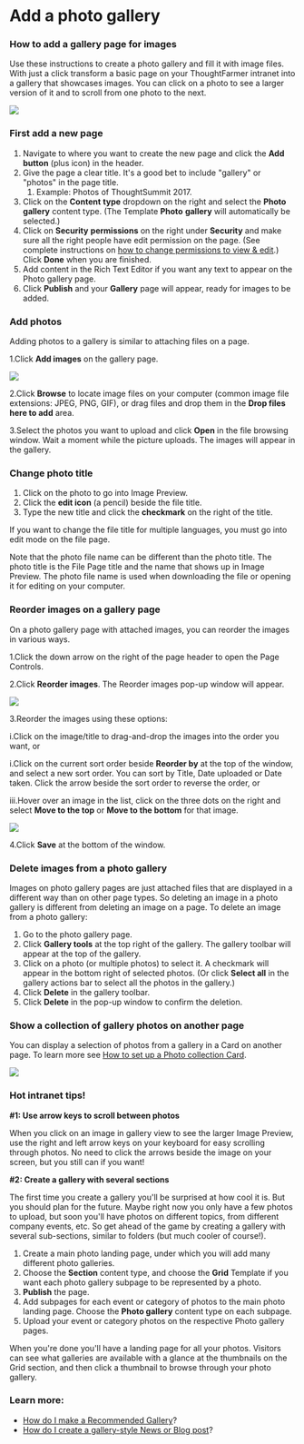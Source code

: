 # Add a photo gallery

### How to add a gallery page for images

Use these instructions to create a photo gallery and fill it with image files. With just a click transform a basic page on your ThoughtFarmer intranet into a gallery that showcases images. You can click on a photo to see a larger version of it and to scroll from one photo to the next.

![](../../../.gitbook/assets/1%20%28101%29.jpg)



### First add a new page

1. Navigate to where you want to create the new page and click the **Add button** \(plus icon\) in the header.
2. Give the page a clear title. It's a good bet to include "gallery" or "photos" in the page title.
   1. Example: Photos of ThoughtSummit 2017.
3. Click on the **Content** **type** dropdown on the right and select the **Photo** **gallery** content type. \(The Template **Photo** **gallery** will automatically be selected.\)
4. Click on **Security** **permissions** on the right under **Security** and make sure all the right people have edit permission on the page. \(See complete instructions on [how to change permissions to view & edit](https://community.thoughtfarmer.com/content/105795).\) Click **Done** when you are finished.
5. Add content in the Rich Text Editor if you want any text to appear on the Photo gallery page.
6. Click **Publish** and your **Gallery** page will appear, ready for images to be added.

### Add photos

Adding photos to a gallery is similar to attaching files on a page.

1.Click **Add images** on the gallery page.

![](../../../.gitbook/assets/2%20%2886%29.png)



2.Click **Browse** to locate image files on your computer \(common image file extensions: JPEG, PNG, GIF\), or drag files and drop them in the **Drop files here to add** area.

3.Select the photos you want to upload and click **Open** in the file browsing window. Wait a moment while the picture uploads. The images will appear in the gallery.

### Change photo title

1. Click on the photo to go into Image Preview.
2. Click the **edit icon** \(a pencil\) beside the file title.
3. Type the new title and click the **checkmark** on the right of the title.

If you want to change the file title for multiple languages, you must go into edit mode on the file page.  
  
Note that the photo file name can be different than the photo title. The photo title is the File Page title and the name that shows up in Image Preview. The photo file name is used when downloading the file or opening it for editing on your computer.

### Reorder images on a gallery page

On a photo gallery page with attached images, you can reorder the images in various ways.

1.Click the down arrow on the right of the page header to open the Page Controls.

2.Click **Reorder images**. The Reorder images pop-up window will appear.  


![](../../../.gitbook/assets/3%20%2865%29.jpg)



3.Reorder the images using these options:

i.Click on the image/title to drag-and-drop the images into the order you want, or

i.Click on the current sort order beside **Reorder by** at the top of the window, and select a new sort order. You can sort by Title, Date uploaded or Date taken. Click the arrow beside the sort order to reverse the order, or

iii.Hover over an image in the list, click on the three dots on the right and select **Move to the top** or **Move to the bottom** for that image.

![](../../../.gitbook/assets/4%20%2812%29.png)



4.Click **Save** at the bottom of the window.

### Delete images from a photo gallery

Images on photo gallery pages are just attached files that are displayed in a different way than on other page types. So deleting an image in a photo gallery is different from deleting an image on a page. To delete an image from a photo gallery:

1. Go to the photo gallery page.
2. Click **Gallery tools** at the top right of the gallery. The gallery toolbar will appear at the top of the gallery.
3. Click on a photo \(or multiple photos\) to select it. A checkmark will appear in the bottom right of selected photos. \(Or click **Select all** in the gallery actions bar to select all the photos in the gallery.\)
4. Click **Delete** in the gallery toolbar.
5. Click **Delete** in the pop-up window to confirm the deletion.

### Show a collection of gallery photos on another page

You can display a selection of photos from a gallery in a Card on another page. To learn more see [How to set up a Photo collection Card](../set-up-cards/photo-collection-card.md).

![](../../../.gitbook/assets/5%20%2812%29.jpg)



### Hot intranet tips!

**\#1: Use arrow keys to scroll between photos**

When you click on an image in gallery view to see the larger Image Preview, use the right and left arrow keys on your keyboard for easy scrolling through photos. No need to click the arrows beside the image on your screen, but you still can if you want!

**\#2: Create a gallery with several sections**

The first time you create a gallery you'll be surprised at how cool it is. But you should plan for the future. Maybe right now you only have a few photos to upload, but soon you'll have photos on different topics, from different company events, etc. So get ahead of the game by creating a gallery with several sub-sections, similar to folders \(but much cooler of course!\).

1. Create a main photo landing page, under which you will add many different photo galleries.
2. Choose the **Section** content type, and choose the **Grid** Template if you want each photo gallery subpage to be represented by a photo.
3. **Publish** the page.
4. Add subpages for each event or category of photos to the main photo landing page. Choose the **Photo gallery** content type on each subpage.
5. Upload your event or category photos on the respective Photo gallery pages.

When you're done you'll have a landing page for all your photos. Visitors can see what galleries are available with a glance at the thumbnails on the Grid section, and then click a thumbnail to browse through your photo gallery.

### Learn more:

* [How do I make a Recommended Gallery](make-a-recommended-gallery.md)?
* [How do I create a gallery-style News or Blog post](add-a-gallery-style-post.md)?

